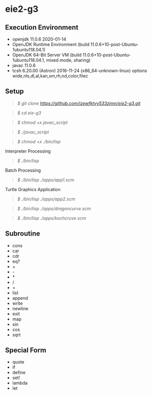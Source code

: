 # eie2-g3


## Execution Environment
- openjdk 11.0.6 2020-01-14
- OpenJDK Runtime Environment (build 11.0.6+10-post-Ubuntu-1ubuntu118.04.1)
- OpenJDK 64-Bit Server VM (build 11.0.6+10-post-Ubuntu-1ubuntu118.04.1, mixed mode, sharing)
- javac 11.0.6
- tcsh 6.20.00 (Astron) 2016-11-24 (x86_64-unknown-linux) options wide,nls,dl,al,kan,sm,rh,nd,color,filec


## Setup

>*$ git clone https://github.com/izewfktvy533zjmn/eie2-g3.git*

>*$ cd eie-g3*

>*$ chmod +x javac_script*

>*$ ./javac_script*

>*$ chmod +x ./bin/lisp*

Interpreter Processing

>*$ ./bin/lisp*

Batch Processing

>*$ ./bin/lisp ./apps/app1.scm*

Turtle Graphics Application

>*$ ./bin/lisp ./apps/app2.scm*

>*$ ./bin/lisp ./apps/dragoncurve.scm*

>*$ ./bin/lisp ./apps/kochcruve.scm*


## Subroutine
- cons
- car
- cdr
- eq?
- \+
- \-
- \*
- \/
- \=
- list
- append
- write
- newline
- exit
- map
- sin
- cos
- sqrt


## Special Form
- quote
- if
- define
- set!
- lambda
- let



